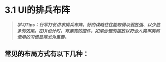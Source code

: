 # 3.1 UI的排兵布阵

>##### 学习Tips：行军打仗讲求排兵布阵，好的谋略往往能取得以弱胜强、以少胜多的效果。在UI设计时，有漂亮的控件，如果合理的摆放以符合人类审美和使用的习惯显得尤为重要。

## 常见的布局方式有以下几种：